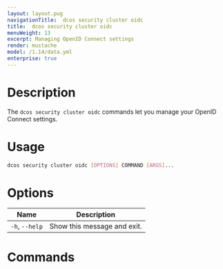 ```yaml
---
layout: layout.pug
navigationTitle:  dcos security cluster oidc 
title:  dcos security cluster oidc 
menuWeight: 13
excerpt: Managing OpenID Connect settings
render: mustache
model: /1.14/data.yml
enterprise: true
---
```


# Description

The `dcos security cluster oidc` commands let you manage your OpenID Connect settings.

# Usage

```bash
dcos security cluster oidc [OPTIONS] COMMAND [ARGS]...
```

# Options

| Name | Description |
|--------|------------------|
| `-h`, `--help` | Show this message and exit. |

# Commands

